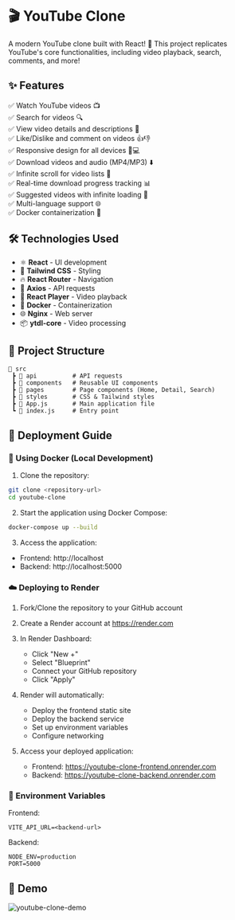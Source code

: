 # 🎬 YouTube Clone

A modern YouTube clone built with React! 🚀 This project replicates YouTube's core functionalities, including video playback, search, comments, and more!

## ✨ Features

✅ Watch YouTube videos 📺  
✅ Search for videos 🔍  
✅ View video details and descriptions 📝  
✅ Like/Dislike and comment on videos 👍👎  
✅ Responsive design for all devices 📱💻  
✅ Download videos and audio (MP4/MP3) ⬇️  
✅ Infinite scroll for video lists 📜  
✅ Real-time download progress tracking 📊  
✅ Suggested videos with infinite loading 🔄  
✅ Multi-language support 🌐  
✅ Docker containerization 🐳  

## 🛠️ Technologies Used

- ⚛️ **React** - UI development
- 🎨 **Tailwind CSS** - Styling
- 🔥 **React Router** - Navigation
- 📡 **Axios** - API requests
- 🎥 **React Player** - Video playback
- 🐳 **Docker** - Containerization
- 🌐 **Nginx** - Web server
- 📦 **ytdl-core** - Video processing

## 📂 Project Structure
```
📁 src
 ┣ 📂 api          # API requests
 ┣ 📂 components   # Reusable UI components
 ┣ 📂 pages        # Page components (Home, Detail, Search)
 ┣ 📂 styles       # CSS & Tailwind styles
 ┣ 📜 App.js       # Main application file
 ┗ 📜 index.js     # Entry point
```

## 🚀 Deployment Guide

### 🐳 Using Docker (Local Development)

1. Clone the repository:
```bash
git clone <repository-url>
cd youtube-clone
```

2. Start the application using Docker Compose:
```bash
docker-compose up --build
```

3. Access the application:
- Frontend: http://localhost
- Backend: http://localhost:5000

### ☁️ Deploying to Render

1. Fork/Clone the repository to your GitHub account

2. Create a Render account at https://render.com

3. In Render Dashboard:
   - Click "New +"
   - Select "Blueprint"
   - Connect your GitHub repository
   - Click "Apply"

4. Render will automatically:
   - Deploy the frontend static site
   - Deploy the backend service
   - Set up environment variables
   - Configure networking

5. Access your deployed application:
   - Frontend: https://youtube-clone-frontend.onrender.com
   - Backend: https://youtube-clone-backend.onrender.com

### 🔧 Environment Variables

Frontend:
```env
VITE_API_URL=<backend-url>
```

Backend:
```env
NODE_ENV=production
PORT=5000
```

## 📸 Demo

![youtube-clone-demo](https://github.com/user-attachments/assets/93a24ac4-445b-41b8-bd1a-a572ffc05de8)


